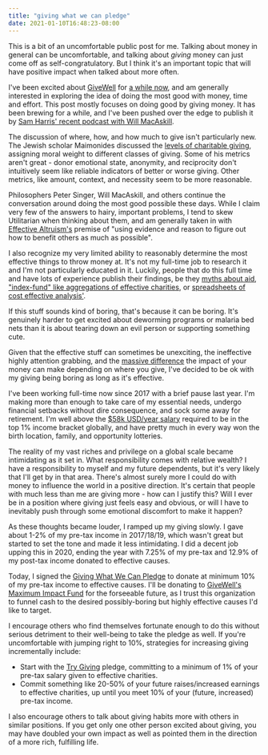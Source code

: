 ```yaml
---
title: "giving what we can pledge"
date: 2021-01-10T16:48:23-08:00
---
```


This is a bit of an uncomfortable public post for me. Talking about money in general can be uncomfortable, and talking about *giving* money can just come off as self-congratulatory. But I think it's an important topic that will have positive impact when talked about more often.

I've been excited about [GiveWell](https://www.givewell.org) for [a while now](/posts/givewell-is-awesome), and am generally interested in exploring the idea of doing the most good with money, time and effort. This post mostly focuses on doing good by giving money. It has been brewing for a while, and I've been pushed over the edge to publish it by [Sam Harris' recent podcast with Will MacAskill](https://samharris.org/podcasts/228-doing-good/).

The discussion of where, how, and how much to give isn't particularly new. The Jewish scholar Maimonides discussed the [levels of charitable giving](https://www.jewishvirtuallibrary.org/eight-levels-of-charitable-giving), assigning moral weight to different classes of giving. Some of his metrics aren't great - donor emotional state, anonymity, and reciprocity don't intuitively seem like reliable indicators of better or worse giving. Other metrics, like amount, context, and necessity seem to be more reasonable.

Philosophers Peter Singer, Will MacAskill, and others continue the conversation around doing the most good possible these days. While I claim very few of the answers to hairy, important problems, I tend to skew Utilitarian when thinking about them, and am generally taken in with [Effective Altruism's](https://www.centreforeffectivealtruism.org/) premise of "using evidence and reason to figure out how to benefit others as much as possible".

I also recognize my very limited ability to reasonably determine the most effective things to throw money at. It's not my full-time job to research it and I'm not particularly educated in it. Luckily, people that do this full time and have lots of experience publish their findings, be they [myths about aid](https://www.givingwhatwecan.org/get-involved/myths-about-aid/), ["index-fund" like aggregations of effective charities](https://www.givewell.org/maximum-impact-fund), or [spreadsheets of cost effective analysis'](https://docs.google.com/spreadsheets/d/16XOOB1oWse1ICbF0OVXUYtwWwpvG3mxAAQ6LYAAndQU/edit#gid=1377543212).

If this stuff sounds kind of boring, that's because it can be boring. It's genuinely harder to get excited about deworming programs or malaria bed nets than it is about tearing down an evil person or supporting something cute.

Given that the effective stuff can sometimes be unexciting, the ineffective highly attention grabbing, and the [massive difference](https://www.givingwhatwecan.org/charity-comparisons/) the impact of your money can make depending on where you give, I've decided to be ok with my giving being boring as long as it's effective.

I've been working full-time now since 2017 with a brief pause last year. I'm making more than enough to take care of my essential needs, undergo financial setbacks without dire consequence, and sock some away for retirement. I'm well above the [$58k USD/year salary](https://www.washingtonpost.com/magazine/2020/09/23/effective-altruism-charity/?arc404=true) required to be in the top 1% income bracket globally, and have pretty much in every way won the birth location, family, and opportunity lotteries.

The reality of my vast riches and privilege on a global scale became intimidating as it set in. What responsibility comes with relative wealth? I have a responsibility to myself and my future dependents, but it's very likely that I'll get by in that area. There's almost surely more I could do with money to influence the world in a positive direction. It's certain that people with much less than me are giving more - how can I justify this? Will I ever be in a position where giving just feels easy and obvious, or will I have to inevitably push through some emotional discomfort to make it happen?

As these thoughts became louder, I ramped up my giving slowly. I gave about 1-2% of my pre-tax income in 2017/18/19, which wasn't great but started to set the tone and made it less intimidating. I did a decent job upping this in 2020, ending the year with 7.25% of my pre-tax and 12.9% of my post-tax income donated to effective causes.

Today, I signed the [Giving What We Can Pledge](https://www.givingwhatwecan.org/pledge/) to donate at minimum 10% of my pre-tax income to effective causes. I'll be donating to [GiveWell's Maximum Impact Fund](https://www.givewell.org/maximum-impact-fund) for the forseeable future, as I trust this organization to funnel cash to the desired possibly-boring but highly effective causes I'd like to target.

I encourage others who find themselves fortunate enough to do this without serious detriment to their well-being to take the pledge as well. If you're uncomfortable with jumping right to 10%, strategies for increasing giving incrementally include:
* Start with the [Try Giving](https://app.effectivealtruism.org/pledge/take?pledgeType=trygiving) pledge, committing to a minimum of 1% of your pre-tax salary given to effective charities.
* Commit something like 20-50% of your future raises/increased earnings to effective charities, up until you meet 10% of your (future, increased) pre-tax income.

I also encourage others to talk about giving habits more with others in similar positions. If you get only one other person excited about giving, you may have doubled your own impact as well as pointed them in the direction of a more rich, fulfilling life.

